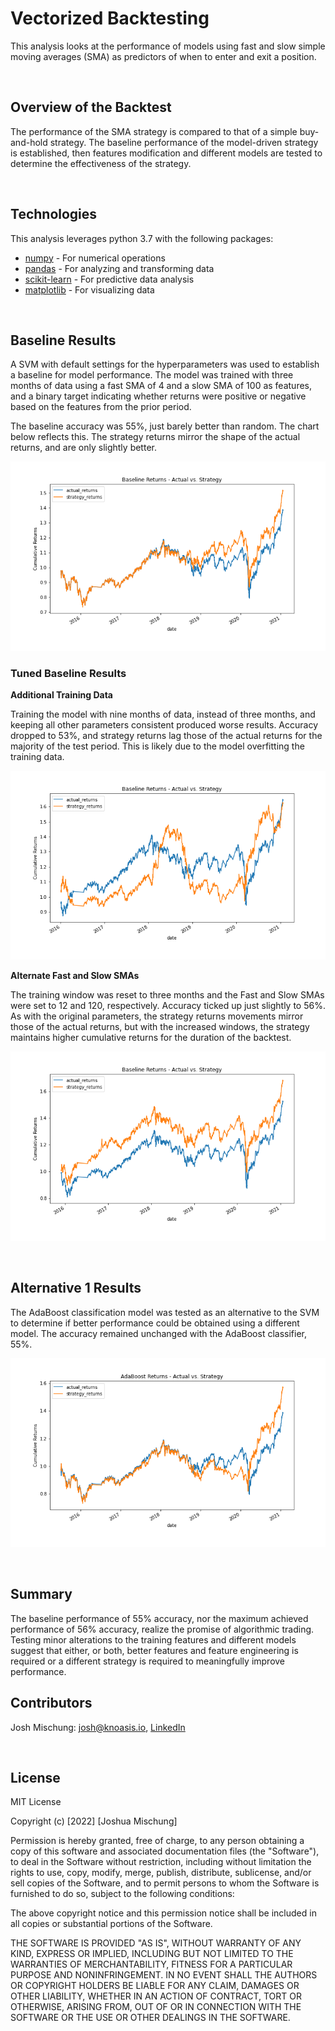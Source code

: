 # Vectorized Backtesting

This analysis looks at the performance of models using fast and slow simple moving averages (SMA) as predictors of when to enter and exit a position.

<br>

## Overview of the Backtest  

The performance of the SMA strategy is compared to that of a simple buy-and-hold strategy. The baseline performance of the model-driven strategy is established, then features modification and different models are tested to determine the effectiveness of the strategy.  

<br>

## Technologies

This analysis leverages python 3.7 with the following packages:

- [numpy](https://numpy.org/) - For numerical operations  
- [pandas](https://pandas.pydata.org/) - For analyzing and transforming data   
- [scikit-learn](https://scikit-learn.org/stable/) - For predictive data analysis  
- [matplotlib](https://matplotlib.org/) - For visualizing data  

<br>

## Baseline Results

A SVM with default settings for the hyperparameters was used to establish a baseline for model performance. The model was trained with three months of data using a fast SMA of 4 and a slow SMA of 100 as features, and a binary target indicating whether returns were positive or negative based on the features from the prior period.  

The baseline accuracy was 55%, just barely better than random. The chart below reflects this. The strategy returns mirror the shape of the actual returns, and are only slightly better.

![Baseline Results Plot, 3 months](images/baseline_results_plot_3_months.png)

### Tuned Baseline Results

__Additional Training Data__

Training the model with nine months of data, instead of three months, and keeping all other parameters consistent produced worse results. Accuracy dropped to 53%, and strategy returns lag those of the actual returns for the majority of the test period. This is likely due to the model overfitting the training data.

![Baseline Results Plot, 9 months](images/baseline_results_plot_12_months.png)  

__Alternate Fast and Slow SMAs__

The training window was reset to three months and the Fast and Slow SMAs were set to 12 and 120, respectively. Accuracy ticked up just slightly to 56%. As with the original parameters, the strategy returns movements mirror those of the actual returns, but with the increased windows, the strategy maintains higher cumulative returns for the duration of the backtest.  

![Baseline Results Plot, 12 & 120 SMA windows](images/baseline_results_plot_alt_sma_windows.png)

<br>

## Alternative 1 Results  

The AdaBoost classification model was tested as an alternative to the SVM to determine if better performance could be obtained using a different model. The accuracy remained unchanged with the AdaBoost classifier, 55%. 

![AdaBoost Results Plot](images/adaboost_results_plot.png)  

<br>

## Summary  

The baseline performance of 55% accuracy, nor the maximum achieved performance of 56% accuracy, realize the promise of algorithmic trading. Testing minor alterations to the training features and different models suggest that either, or both, better features and feature engineering is required or a different strategy is required to meaningfully improve performance.  

## Contributors

Josh Mischung: [josh@knoasis.io](josh@knoasis.io), [LinkedIn](https://www.linkedin.com/in/joshmischung/)

<br>

## License

MIT License

Copyright (c) [2022] [Joshua Mischung]

Permission is hereby granted, free of charge, to any person obtaining a copy
of this software and associated documentation files (the "Software"), to deal
in the Software without restriction, including without limitation the rights
to use, copy, modify, merge, publish, distribute, sublicense, and/or sell
copies of the Software, and to permit persons to whom the Software is
furnished to do so, subject to the following conditions:

The above copyright notice and this permission notice shall be included in all
copies or substantial portions of the Software.

THE SOFTWARE IS PROVIDED "AS IS", WITHOUT WARRANTY OF ANY KIND, EXPRESS OR
IMPLIED, INCLUDING BUT NOT LIMITED TO THE WARRANTIES OF MERCHANTABILITY,
FITNESS FOR A PARTICULAR PURPOSE AND NONINFRINGEMENT. IN NO EVENT SHALL THE
AUTHORS OR COPYRIGHT HOLDERS BE LIABLE FOR ANY CLAIM, DAMAGES OR OTHER
LIABILITY, WHETHER IN AN ACTION OF CONTRACT, TORT OR OTHERWISE, ARISING FROM,
OUT OF OR IN CONNECTION WITH THE SOFTWARE OR THE USE OR OTHER DEALINGS IN THE
SOFTWARE.
